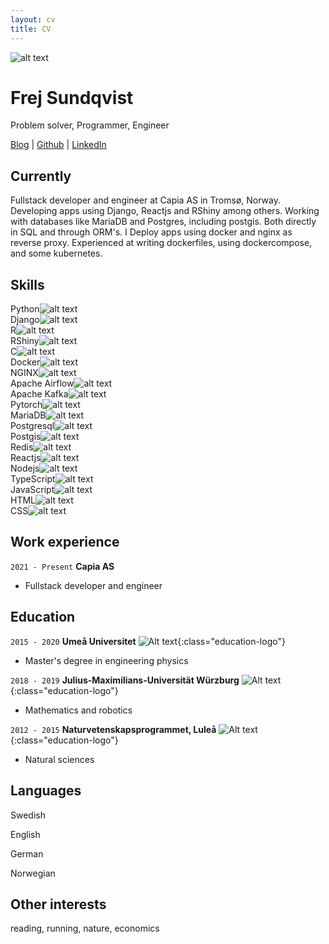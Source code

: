 ```yaml
---
layout: cv
title: CV
---
```

<!-- ![Alt text]({{ site.baseurl }}/images/frej.jpg) -->
<div id="profile_pic">
    <img src="{{ site.baseurl }}/cv/images/frej.jpg" alt="alt text">
</div>

# Frej Sundqvist
Problem solver, Programmer, Engineer

<div id="webaddress">
<a href="https://myosq.github.io" target="_blank">Blog</a>
| 
<a href="https://github.com/MyosQ" target="_blank">Github</a>
|
<a href="https://www.linkedin.com/in/frej-sundqvist-b8a49a14b/" target="_blank">LinkedIn</a>
</div>

## Currently

Fullstack developer and engineer at Capia AS in Tromsø, Norway.
Developing apps using Django, Reactjs and RShiny among others. Working with databases like MariaDB and Postgres, including postgis. Both directly in SQL and through ORM's. I Deploy apps using docker and nginx as reverse proxy. Experienced at writing dockerfiles, using dockercompose, and some kubernetes.

## Skills

<!-- List of label+image. Some one same line -->

<div class="tech-skill-list">
    <div class="tech-skill">Python<img src="./images/Python.svg" alt="alt text"></div>
    <div class="tech-skill">Django<img src="./images/django.png" alt="alt text"></div>
    <div class="tech-skill">R<img src="./images/r.svg" alt="alt text"></div>
    <div class="tech-skill">RShiny<img src="./images/rshiny.png" alt="alt text"></div>
    <div class="tech-skill">C<img src="./images/c.png" alt="alt text"></div>
</div>

<div class="tech-skill-list">
    <div class="tech-skill">Docker<img src="./images/docker.png" alt="alt text"></div>
    <div class="tech-skill">NGINX<img src="./images/nginx.png" alt="alt text"></div>
    <div class="tech-skill">Apache Airflow<img src="./images/airflow.png" alt="alt text"></div>
    <div class="tech-skill">Apache Kafka<img src="./images/kafka.png" alt="alt text"></div>
</div>

<div class="tech-skill-list">
    <div class="tech-skill">Pytorch<img src="./images/pytorch.png" alt="alt text"></div>
</div>

<div class="tech-skill-list">
    <div class="tech-skill">MariaDB<img src="./images/mariadb.png" alt="alt text"></div>
    <div class="tech-skill">Postgresql<img src="./images/postgresql.png" alt="alt text"></div>
    <div class="tech-skill">Postgis<img src="./images/postgis.png" alt="alt text"></div>
    <div class="tech-skill">Redis<img src="./images/redis.png" alt="alt text"></div>
</div>

<div class="tech-skill-list">
    <div class="tech-skill">Reactjs<img src="./images/react.png" alt="alt text"></div>
    <div class="tech-skill">Nodejs<img src="./images/nodejs.png" alt="alt text"></div>
    <div class="tech-skill">TypeScript<img src="./images/typescript.png" alt="alt text"></div>
    <div class="tech-skill">JavaScript<img src="./images/javascript.png" alt="alt text"></div>
    <div class="tech-skill">HTML<img src="./images/html5.png" alt="alt text"></div>
    <div class="tech-skill">CSS<img src="./images/css3.png" alt="alt text"></div>
</div>


## Work experience

`2021 - Present`
__Capia AS__
- Fullstack developer and engineer


## Education

`2015 - 2020`
__Umeå Universitet__ ![Alt text](./images/umea.jpg){:class="education-logo"}
- Master's degree in engineering physics


`2018 - 2019`
__Julius-Maximilians-Universität Würzburg__ ![Alt text](./images/wuerzburg.png){:class="education-logo"}
- Mathematics and robotics

`2012 - 2015`
__Naturvetenskapsprogrammet, Luleå__ ![Alt text](./images/lulea.png){:class="education-logo"}
- Natural sciences

## Languages

Swedish <!-- ![Alt text](../images/cv/sweden.png){:height="22px" width="auto" style="position:absolute; margin-left:6px;"} -->

English <!-- ![Alt text](../images/cv/uk.png){:height="22px" width="auto" style="position:absolute; margin-left:6px;"} -->

German <!-- ![Alt text](../images/cv/germany.png){:height="22px" width="auto" style="position:absolute; margin-left:6px;"} -->

Norwegian
<!-- ![Alt text](../images/cv/norway.png){:height="22px" width="auto" style="position:absolute; margin-left:6px;"} -->

## Other interests

reading, running, nature, economics


<!-- ### Footer

Last updated: May 2013 -->


